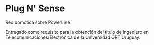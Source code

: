 # Plug N' Sense
Red domótica sobre PowerLine

Entregado como requisito para la obtención del título de Ingeniero en Telecomunicaciones/Electrónica de la Universidad ORT Uruguay.
